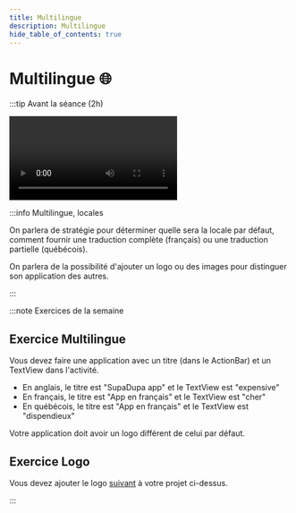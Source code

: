 ```yaml
---
title: Multilingue
description: Multilingue
hide_table_of_contents: true
---
```


# Multilingue 🌐

<Row>

<Column>

:::tip Avant la séance (2h)

<Video url="https://www.youtube.com/watch?v=kP1o8F9qWfs" />

<Video url="https://www.youtube.com/watch?v=_K-S2nEaoLU" />

:::

</Column>

<Column>

:::info Multilingue, locales

On parlera de stratégie pour déterminer quelle sera la locale par défaut, comment fournir une traduction complète (français) ou une traduction partielle (québécois).

On parlera de la possibilité d'ajouter un logo ou des images pour distinguer son application des autres.

:::

</Column>

</Row>

:::note Exercices de la semaine

## Exercice Multilingue

Vous devez faire une application avec un titre (dans le ActionBar) et un TextView dans l'activité.

- En anglais, le titre est "SupaDupa app" et le TextView est "expensive"
- En français, le titre est "App en français" et le TextView est "cher"
- En québécois, le titre est "App en français" et le TextView est "dispendieux"

Votre application doit avoir un logo différent de celui par défaut.

## Exercice Logo

Vous devez ajouter le logo [suivant](_06-multilingue/logo.jpeg) à votre projet ci-dessus.

:::
